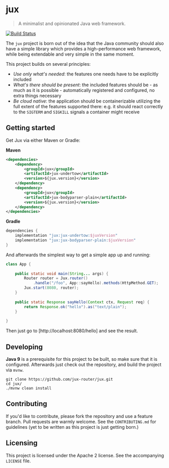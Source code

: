 # jux
> A minimalist and opinionated Java web framework.

[![Build Status](https://travis-ci.org/jux-router/jux.svg?branch=master)](https://travis-ci.org/jux-router/jux)

The `jux` project is born out of the idea that the Java community should also
have a simple library which provides a high-performance web framework, while
being extendable and very simple in the same moment. 

This project builds on several principles:

- _Use only what's needed_: the features one needs have to be explicitly
  included
- _What's there should be present_: the included features should be - as much as
  it is possible - automatically registered and configured, no extra things
  necessary
- _Be cloud native_: the application should be containerizable utilizing the
  full extent of the features supported there: e.g. it should react correctly to
  the `SIGTERM` and `SIGKILL` signals a container might receive
 
## Getting started

Get Jux via either Maven or Gradle:

**Maven**

```xml
<dependencies>
    <dependency>
        <groupId>jux</groupId>
        <artifactId>jux-undertow</artifactId>
        <version>${jux.version}</version>
    </dependency>
    <dependency>
        <groupId>jux</groupId>
        <artifactId>jux-bodyparser-plain</artifactId>
        <version>${jux.version}</version>
    </dependency>
</dependencies>
```

**Gradle**

```groovy
dependencies {
    implementation "jux:jux-undertow:$juxVersion"
    implementation "jux:jux-bodyparser-plain:$juxVersion"
}
```

And afterwards the simplest way to get a simple app up and running:

```java
class App {
    
    public static void main(String... args) {
        Router router = Jux.router()
            .handle("/foo", App::sayHello).methods(HttpMethod.GET);
        Jux.start(8080, router);
    }
    
    public static Response sayHello(Context ctx, Request req) {
        return Response.ok("hello").as("text/plain");
    } 
    
}
```

Then just go to [http://localhost:8080/hello] and see the result.

## Developing

**Java 9** is a prerequisite for this project to be built, so make sure that it
is configured. Afterwards just check out the repository, and build the project
via `mvnw`. 

```shell
git clone https://github.com/jux-router/jux.git
cd jux/
./mvnw clean install
```

## Contributing

If you'd like to contribute, please fork the repository and use a feature
branch. Pull requests are warmly welcome. See the `CONTRIBUTING.md` for 
guidelines (yet to be written as this project is just getting born.)

## Licensing

This project is licensed under the Apache 2 license. See the accompanying 
`LICENSE` file.